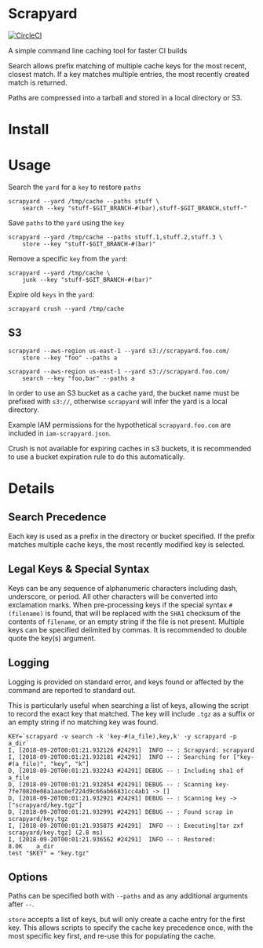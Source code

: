 # Scrapyard

[![CircleCI](https://circleci.com/gh/dgtized/scrapyard.svg?style=svg)](https://circleci.com/gh/dgtized/scrapyard)

A simple command line caching tool for faster CI builds

Search allows prefix matching of multiple cache keys for the most recent,
closest match. If a key matches multiple entries, the most recently created
match is returned.

Paths are compressed into a tarball and stored in a local directory or S3.

# Install

# Usage

Search the `yard` for a `key` to restore `paths`

```
scrapyard --yard /tmp/cache --paths stuff \
    search --key "stuff-$GIT_BRANCH-#(bar),stuff-$GIT_BRANCH,stuff-"
```

Save `paths` to the `yard` using the `key`

```
scrapyard --yard /tmp/cache --paths stuff.1,stuff.2,stuff.3 \
    store --key "stuff-$GIT_BRANCH-#(bar)"
```

Remove a specific `key` from the `yard`:

```
scrapyard --yard /tmp/cache \
    junk --key "stuff-$GIT_BRANCH-#(bar)"
```

Expire old `keys` in the `yard`:

```
scrapyard crush --yard /tmp/cache
```

## S3

```
scrapyard --aws-region us-east-1 --yard s3://scrapyard.foo.com/
    store --key "foo" --paths a
```

```
scrapyard --aws-region us-east-1 --yard s3://scrapyard.foo.com/
    search --key "foo,bar" --paths a
```

In order to use an S3 bucket as a cache yard, the bucket name must be prefixed with `s3://`, otherwise `scrapyard` will infer the yard is a local directory.

Example IAM permissions for the hypothetical `scrapyard.foo.com` are included in `iam-scrapyard.json`.

Crush is not available for expiring caches in s3 buckets, it is recommended to
use a bucket expiration rule to do this automatically.

# Details

## Search Precedence

Each key is used as a prefix in the directory or bucket specified. If the prefix
matches multiple cache keys, the most recently modified key is selected.

## Legal Keys & Special Syntax

Keys can be any sequence of alphanumeric characters including dash, underscore,
or period. All other characters will be converted into exclamation marks. When
pre-processing keys if the special syntax `#(filename)` is found, that will be
replaced with the `SHA1` checksum of the contents of `filename`, or an empty
string if the file is not present. Multiple keys can be specified delimited
by commas. It is recommended to double quote the key(s) argument.

## Logging

Logging is provided on standard error, and keys found or affected by the command are reported to standard out.

This is particularly useful when searching a list of keys, allowing the script
to record the exact key that matched. The key will include `.tgz` as a suffix or
an empty string if no matching key was found.

```
KEY=`scrapyard -v search -k 'key-#(a_file),key,k' -y scrapyard -p a_dir`
I, [2018-09-20T00:01:21.932126 #24291]  INFO -- : Scrapyard: scrapyard
I, [2018-09-20T00:01:21.932181 #24291]  INFO -- : Searching for ["key-#(a_file)", "key", "k"]
D, [2018-09-20T00:01:21.932243 #24291] DEBUG -- : Including sha1 of a_file
D, [2018-09-20T00:01:21.932854 #24291] DEBUG -- : Scanning key-7fe70820e08a1aac0ef224d9c66ab66831cc4ab1 -> []
D, [2018-09-20T00:01:21.932921 #24291] DEBUG -- : Scanning key -> ["scrapyard/key.tgz"]
D, [2018-09-20T00:01:21.932991 #24291] DEBUG -- : Found scrap in scrapyard/key.tgz
I, [2018-09-20T00:01:21.935875 #24291]  INFO -- : Executing[tar zxf scrapyard/key.tgz] (2.8 ms)
I, [2018-09-20T00:01:21.936562 #24291]  INFO -- : Restored:
8.0K    a_dir
test "$KEY" = "key.tgz"
```

## Options

Paths can be specified both with `--paths` and as any additional arguments after `--`.

`store` accepts a list of keys, but will only create a cache entry for the first
key. This allows scripts to specify the cache key precedence once, with the
most specific key first, and re-use this for populating the cache.
